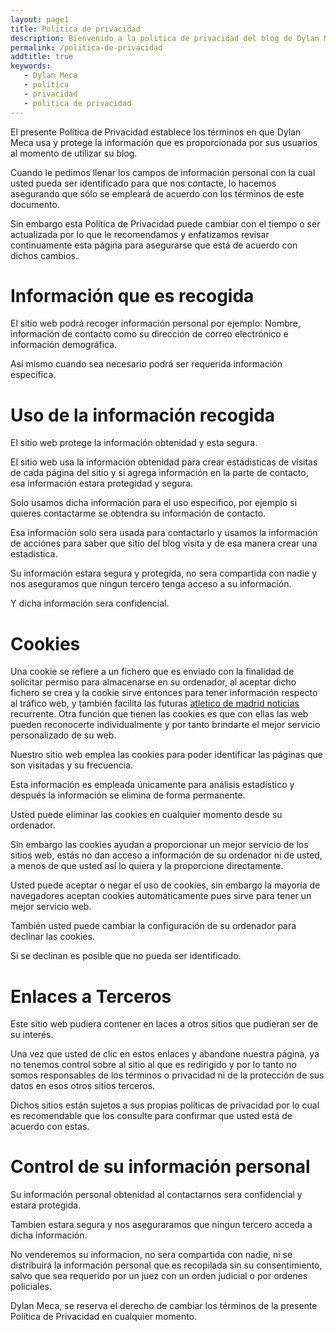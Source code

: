 ```yaml
---
layout: page1
title: Política de privacidad
description: Bienvenido a la politica de privacidad del blog de Dylan Meca
permalink: /politica-de-privacidad
addtitle: true
keywords:
   - Dylan Meca
   - politica
   - privacidad
   - politica de privacidad
---
```


El presente Política de Privacidad establece los términos en que Dylan Meca usa y protege la información que es proporcionada por sus usuarios al momento de utilizar su blog. 

Cuando le pedimos llenar los campos de información personal con la cual usted pueda ser identificado para que nos contacte, lo hacemos asegurando que sólo se empleará de acuerdo con los términos de este documento. 

Sin embargo esta Política de Privacidad puede cambiar con el tiempo o ser actualizada por lo que le recomendamos y enfatizamos revisar continuamente esta página para asegurarse que está de acuerdo con dichos cambios.

# Información que es recogida

El sitio web podrá recoger información personal por ejemplo: Nombre,  información de contacto como su dirección de correo electrónico e información demográfica. 

Así mismo cuando sea necesario podrá ser requerida información específica.

# Uso de la información recogida

El sitio web protege la información obtenidad y esta segura.

El sitio web usa la información obtenidad para crear estadisticas de visitas de cada página del sitio y si agrega información en la parte de contacto, esa información estara protegidad y segura.

Solo usamos dicha información para el uso especifico, por ejemplo si quieres contactarme se obtendra su información de contacto.

Esa información solo sera usada para contactarlo y usamos la información de acciónes para saber que sitio del blog visita y de esa manera crear una estadistica. 

Su información estara segura y protegida, no sera compartida con nadie y nos aseguramos que ningun tercero tenga acceso a su información.

Y dicha información sera confidencial.

# Cookies

Una cookie se refiere a un fichero que es enviado con la finalidad de solicitar permiso para almacenarse en su ordenador, al aceptar dicho fichero se crea y la cookie sirve entonces para tener información respecto al tráfico web, y también facilita las futuras [atletico de madrid noticias](https://noticiasatleticodemadrid.es/) recurrente. Otra función que tienen las cookies es que con ellas las web pueden reconocerte individualmente y por tanto brindarte el mejor servicio personalizado de su web.

Nuestro sitio web emplea las cookies para poder identificar las páginas que son visitadas y su frecuencia. 

Esta información es empleada únicamente para análisis estadístico y después la información se elimina de forma permanente.

Usted puede eliminar las cookies en cualquier momento desde su ordenador. 

Sin embargo las cookies ayudan a proporcionar un mejor servicio de los sitios web, estás no dan acceso a información de su ordenador ni de usted, a menos de que usted así lo quiera y la proporcione directamente. 

Usted puede aceptar o negar el uso de cookies, sin embargo la mayoría de navegadores aceptan cookies automáticamente pues sirve para tener un mejor servicio web. 

También usted puede cambiar la configuración de su ordenador para declinar las cookies. 

Si se declinan es posible que no pueda ser identificado.

# Enlaces a Terceros

Este sitio web pudiera contener en laces a otros sitios que pudieran ser de su interés. 

Una vez que usted de clic en estos enlaces y abandone nuestra página, ya no tenemos control sobre al sitio al que es redirigido y por lo tanto no somos responsables de los términos o privacidad ni de la protección de sus datos en esos otros sitios terceros. 

Dichos sitios están sujetos a sus propias políticas de privacidad por lo cual es recomendable que los consulte para confirmar que usted está de acuerdo con estas.

# Control de su información personal

Su información personal obtenidad al contactarnos sera confidencial y estara protegida.

Tambien estara segura y nos aseguraramos que ningun tercero acceda a dicha información.

No venderemos su informacion, no sera compartida con nadie, ni se distribuirá la información personal que es recopilada sin su consentimiento, salvo que sea requerido por un juez con un orden judicial o por ordenes policiales.

Dylan Meca, se reserva el derecho de cambiar los términos de la presente Política de Privacidad en cualquier momento.
